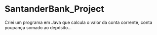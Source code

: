 # SantanderBank_Project
Criei um programa em Java que calcula o valor da conta corrente, conta poupança somado ao depósito...
